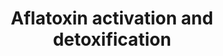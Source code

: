 ---
annotations:
- id: PW:0001366
  parent: classic metabolic pathway
  type: Pathway Ontology
  value: aflatoxin metabolic pathway
authors:
- ReactomeTeam
- Mkutmon
description: Aflatoxins are among the principal mycotoxins produced as secondary metabolites
  by the molds Aspergillus flavus and Aspergillus parasiticus that contaminate economically
  important food and feed crops (Wild & Turner 2002). Aflatoxin B1 (AFB1) is the most
  potent naturally occurring carcinogen known and is also an immunosuppressant. It
  is a potent hepatocarcinogenic agent in many species, and has been implicated in
  the etiology of human hepatocellular carcinoma. Poultry, especially turkeys, are
  extremely sensitive to the toxic and carcinogenic action of AFB1 present in animal
  feed, resulting in multi-million dollar losses to the industry. Discerning the biochemical
  and molecular mechanisms of this extreme sensitivity of poultry to AFB1 will help
  with the development of new strategies to increase aflatoxin resistance (Rawal et
  al. 2010, Diaz & Murcia 2011).<br><br><br>AFB1 has one major genotoxic metabolic
  fate, conversion to AFXBO, and several others that are less mutagenic but that can
  still be quite toxic. AFB1 can be oxidised to the toxic AFB1 exo 8,9 epoxide (AFXBO)
  product by several cytochrome P450 enzymes, especially P450 3A4 in the liver. This
  8,9 epoxide can react with the N7 atom of a guanyl base of DNA to produce adducts
  by intercalating between DNA base pairs. The exo epoxide is unstable in solution,
  however, and can react spontaneously to form a diol that is no longer reactive with
  DNA. The diol product in turn undergoes base-catalysed rearrangement to a dialdehyde
  that can react with protein lysine residues. AFB1 can also be metabolised to products
  (AFQ1, AFM1, AFM1E) which have far less genotoxic consequences than AFB1. The main
  route of detoxification of AFB1 is conjugation of its reactive 8,9-epoxide form
  with glutathione (GSH). This reaction is carried out by trimeric glutathione transferases
  (GSTs), providing a chemoprotective mechanism against toxicity. Glutathione conjugates
  are usually excreted as mercapturic acids in urine (Guengerich et al. 1998, Hamid
  et al. 2013). The main metabolic routes of aflatoxin in humans are described here.  View
  original pathway at [http://www.reactome.org/PathwayBrowser/#DIAGRAM=5423646 Reactome].
last-edited: 2021-01-25
organisms:
- Homo sapiens
redirect_from:
- /index.php/Pathway:WP3306
- /instance/WP3306
revision: null
schema-jsonld:
- '@context': https://schema.org/
  '@id': https://wikipathways.github.io/pathways/WP3306.html
  '@type': Dataset
  creator:
    '@type': Organization
    name: WikiPathways
  description: Aflatoxins are among the principal mycotoxins produced as secondary
    metabolites by the molds Aspergillus flavus and Aspergillus parasiticus that contaminate
    economically important food and feed crops (Wild & Turner 2002). Aflatoxin B1
    (AFB1) is the most potent naturally occurring carcinogen known and is also an
    immunosuppressant. It is a potent hepatocarcinogenic agent in many species, and
    has been implicated in the etiology of human hepatocellular carcinoma. Poultry,
    especially turkeys, are extremely sensitive to the toxic and carcinogenic action
    of AFB1 present in animal feed, resulting in multi-million dollar losses to the
    industry. Discerning the biochemical and molecular mechanisms of this extreme
    sensitivity of poultry to AFB1 will help with the development of new strategies
    to increase aflatoxin resistance (Rawal et al. 2010, Diaz & Murcia 2011).<br><br><br>AFB1
    has one major genotoxic metabolic fate, conversion to AFXBO, and several others
    that are less mutagenic but that can still be quite toxic. AFB1 can be oxidised
    to the toxic AFB1 exo 8,9 epoxide (AFXBO) product by several cytochrome P450 enzymes,
    especially P450 3A4 in the liver. This 8,9 epoxide can react with the N7 atom
    of a guanyl base of DNA to produce adducts by intercalating between DNA base pairs.
    The exo epoxide is unstable in solution, however, and can react spontaneously
    to form a diol that is no longer reactive with DNA. The diol product in turn undergoes
    base-catalysed rearrangement to a dialdehyde that can react with protein lysine
    residues. AFB1 can also be metabolised to products (AFQ1, AFM1, AFM1E) which have
    far less genotoxic consequences than AFB1. The main route of detoxification of
    AFB1 is conjugation of its reactive 8,9-epoxide form with glutathione (GSH). This
    reaction is carried out by trimeric glutathione transferases (GSTs), providing
    a chemoprotective mechanism against toxicity. Glutathione conjugates are usually
    excreted as mercapturic acids in urine (Guengerich et al. 1998, Hamid et al. 2013).
    The main metabolic routes of aflatoxin in humans are described here.  View original
    pathway at [http://www.reactome.org/PathwayBrowser/#DIAGRAM=5423646 Reactome].
  keywords:
  - 'ACY1 '
  - ACY1:Zn2+ dimer
  - 'ACY3 '
  - ACY3:Zn2+ dimer
  - AFB1
  - AFBDHD
  - AFBDHO
  - AFBDOH
  - AFM1
  - AFM1E
  - AFNBO
  - 'AFNBO '
  - 'AFNBO-C '
  - 'AFNBO-CG '
  - 'AFNBO-NAC '
  - 'AFNBO-SG '
  - AFQ1
  - AFXBO
  - 'AFXBO '
  - AFXBO,AFNBO
  - 'AFXBO-C '
  - AFXBO-C,AFNBO-C
  - 'AFXBO-CG '
  - AFXBO-CG,AFNBO-CG
  - 'AFXBO-NAC '
  - AFXBO-NAC,AFNBO-NAC
  - 'AFXBO-SG '
  - AFXBO-SG,AFNBO-SG
  - AFXBO:DNA
  - AKR dimers
  - 'AKR7A2 '
  - 'AKR7A3 '
  - 'AKR7L '
  - Ac-CoA
  - CH3COO-
  - CYP1A2
  - 'CYP1A2 '
  - CYP1A2,3A4
  - CYP1A2,3A4,3A5,2A13
  - CYP2A13
  - 'CYP2A13 '
  - 'CYP3A4 '
  - CYP3A4,5
  - 'CYP3A5 '
  - CoA-SH
  - DNA
  - 'DNA '
  - 'DPEP1 '
  - DPEP1,2,3 dimers
  - 'DPEP2 '
  - 'DPEP3 '
  - GGT dimers
  - 'GGT1(1-380) '
  - 'GGT1(381-569) '
  - 'GGT3P(1-380) '
  - 'GGT3P(381-568) '
  - 'GGT5(1-387) '
  - 'GGT5(388-586) '
  - 'GGT6(1-?) '
  - 'GGT6(?-493) '
  - 'GGT7(1-472) '
  - 'GGT7(473-662) '
  - GSH
  - Gly
  - H+
  - H2O
  - L-Glu
  - MGST trimers
  - 'MGST1 '
  - 'MGST2 '
  - 'MGST3 '
  - NADP+
  - NADPH
  - O2
  - 'Zn2+ '
  - unknown NAT
  license: CC0
  name: Aflatoxin activation and detoxification
seo: CreativeWork
title: Aflatoxin activation and detoxification
wpid: WP3306
---